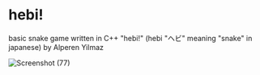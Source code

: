 # hebi!
basic snake game written in C++ "hebi!" (hebi "ヘビ" meaning "snake" in japanese) by Alperen Yilmaz

![Screenshot (77)](https://user-images.githubusercontent.com/102390988/183263070-75463135-3cbd-4828-8988-3c0caf2a7cff.png)
